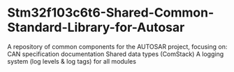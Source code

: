 # Stm32f103c6t6-Shared-Common-Standard-Library-for-Autosar
A repository of common components for the AUTOSAR project, focusing on:  CAN specification documentation  Shared data types (ComStack)  A logging system (log levels &amp; log tags) for all modules
